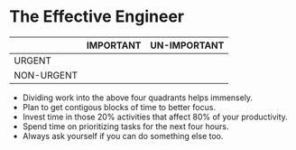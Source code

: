 # The Effective Engineer
||IMPORTANT|UN-IMPORTANT
|----|---------|------------
|URGENT    ||           
|NON-URGENT||
- Dividing work into the above four quadrants helps immensely.
- Plan to get contigous blocks of time to better focus.
- Invest time in those 20% activities that affect 80% of your productivity.
- Spend time on prioritizing tasks for the next four hours.
- Always ask yourself if you can do something else too.

